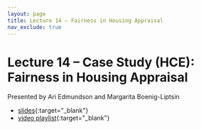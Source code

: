 ```yaml
---
layout: page
title: Lecture 14 – Fairness in Housing Appraisal
nav_exclude: true
---
```


# Lecture 14 – Case Study (HCE): Fairness in Housing Appraisal

Presented by Ari Edmundson and Margarita Boenig-Liptsin

- [slides](https://docs.google.com/presentation/d/1FYML1Yu27f7ROd0--MAEjudBxmUbTWh8jkwdA82RwB4/edit#slide=id.gcab43a01d7_1_251){:target="_blank"}
- [video playlist](https://www.youtube.com/playlist?list=PLQCcNQgUcDfo7wid1ZOQ47I_U1ZC1z6n7){:target="_blank"}

<!--A reminder – the right column of the table below contains _Quick Checks_. These are **not** required but suggested to help you check your understanding.

<table>
<colgroup>
<col style="width: 25%" />
<col style="width: 25%" />
<col style="width: 25%" />
</colgroup>
<thead>
<tr class="header">
<th></th>
<th>Video</th>
<th>Quick Check</th>
</tr>
</thead>
<tbody>
<tr>
<td><strong>14.1</strong> <br />A quick recap of the modeling process, and a roadmap for lecture.</td>
<td><iframe width="300" height="" src="https://youtube.com/embed/HS8W2dl5KXo" frameborder="0" allow="accelerometer; autoplay; encrypted-media; gyroscope; picture-in-picture" allowfullscreen=""></iframe></td>
<td><a href="https://forms.gle/A9tQ7K2xTe5cy5Zm7" target="\_blank">14.1</a></td>
</tr>
<tr>
<td><strong>14.2</strong> <br />Defining the multiple linear regression model using linear algebra (dot products and matrix multiplication). Introducing the idea of a design matrix.</td>
<td><iframe width="300" height="" src="https://youtube.com/embed/oGIPhLtVb6k" frameborder="0" allow="accelerometer; autoplay; encrypted-media; gyroscope; picture-in-picture" allowfullscreen=""></iframe></td>
<td><a href="https://forms.gle/hcgKbrJvHXHUAQha7" target="\_blank">14.2</a></td>
</tr>
<tr>
<td><strong>14.3</strong> <br />Defining the mean squared error of the multiple linear regression model as the (scaled) norm of the residual vector.</td>
<td><iframe width="300" height="" src="https://youtube.com/embed/odY5eSwJ02w" frameborder="0" allow="accelerometer; autoplay; encrypted-media; gyroscope; picture-in-picture" allowfullscreen=""></iframe></td>
<td><a href="https://forms.gle/L8WqsEyCZRtESY4N9" target="\_blank">14.3</a></td>
</tr>
<tr>
<td><strong>14.4</strong> <br />Using a geometric argument to determine the optimal model parameter.</td>
<td><iframe width="300" height="" src="https://youtube.com/embed/nkLUTatnK0s" frameborder="0" allow="accelerometer; autoplay; encrypted-media; gyroscope; picture-in-picture" allowfullscreen=""></iframe></td>
<td><a href="https://forms.gle/bhmiDSLDdJDbigMw8" target="\_blank">14.4</a></td>
</tr>
<tr>
<td><strong>14.5</strong> <br />Residual plots. Properties of residuals, with and without an intercept term in our model.</td>
<td><iframe width="300" height="" src="https://youtube.com/embed/lT_gzva-dKg" frameborder="0" allow="accelerometer; autoplay; encrypted-media; gyroscope; picture-in-picture" allowfullscreen=""></iframe></td>
<td><a href="https://forms.gle/YkSWw7iR6vJzXfZA6" target="\_blank">14.5</a></td>
</tr>
<tr>
<td><strong>14.6</strong> <br />Discussing the conditions in which there isn't a unique solution for the optimal model parameter. A summary, and outline of what is to come.</td>
<td><iframe width="300" height="" src="https://youtube.com/embed/9e_w8up-8Yc" frameborder="0" allow="accelerometer; autoplay; encrypted-media; gyroscope; picture-in-picture" allowfullscreen=""></iframe></td>
<td><a href="https://forms.gle/z6hNshYCtLB4biHf6" target="\_blank">14.6</a></td>
</tr>
</tbody>
</table>
-->